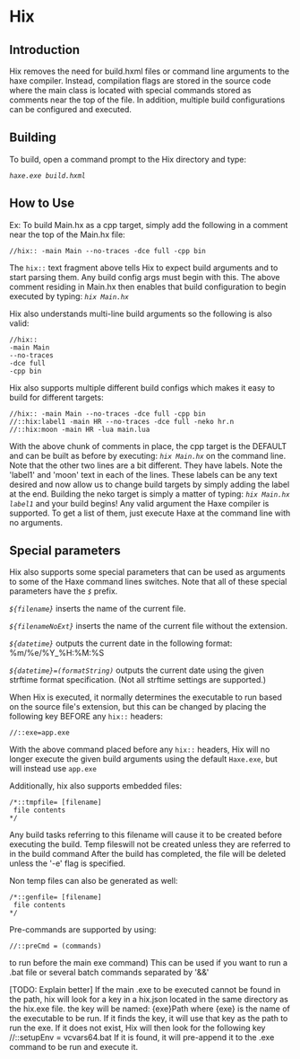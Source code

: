 # Hix

## Introduction

Hix removes the need for build.hxml files or command line arguments to the haxe compiler.
Instead, compilation flags are stored in the source code where the main class is located
with special commands stored as comments near the top of the file. In addition, multiple build
configurations can be configured and executed.

## Building

To build, open a command prompt to the Hix directory and type:

*`haxe.exe build.hxml`*

## How to Use

Ex: To build Main.hx as a cpp target, simply add the following in a comment near the top of the Main.hx file:

```
//hix:: -main Main --no-traces -dce full -cpp bin
```

The `hix::` text fragment above tells Hix to expect build arguments and to start parsing them. Any build config
args must begin with this. The above comment residing in Main.hx then enables that build configuration to begin
executed by typing: *`hix Main.hx`*

Hix also understands multi-line build arguments so the following is also valid:

```
//hix::
-main Main
--no-traces
-dce full
-cpp bin
```

Hix also supports multiple different build configs which makes it easy to build for different targets:
```
//hix:: -main Main --no-traces -dce full -cpp bin
//::hix:label1 -main HR --no-traces -dce full -neko hr.n
//::hix:moon -main HR -lua main.lua
```

With the above chunk of comments in place, the cpp target is the DEFAULT and can be built as before
by executing: *`hix Main.hx`* on the command line. Note that the other two lines are a bit different.
They have labels. Note the 'label1' and 'moon' text in each of the lines. These labels can be any text
desired and now allow us to change build targets by simply adding the label at the end. Building the
neko target is simply a matter of typing: *`hix Main.hx label1`* and your build begins! Any valid argument
the Haxe compiler is supported. To get a list of them, just execute Haxe at the command line with no arguments.

## Special parameters

Hix also supports some special parameters that can be used as arguments to some of the Haxe command lines switches.
Note that all of these special parameters have the *`$`* prefix.

*`${filename}`* inserts the name of the current file.

*`${filenameNoExt}`* inserts the name of the current file without the extension.

*`${datetime}`* outputs the current date in the following format: %m/%e/%Y_%H:%M:%S

*`${datetime}=(formatString)`*  outputs the current date using the given strftime format specification. 
(Not all strftime settings are supported.)

When Hix is executed, it normally determines the executable to run based on the source file's extension, but this can be changed by placing the following key BEFORE any `hix::` headers:
```
//::exe=app.exe
```
With the above command placed before any `hix::` headers, Hix will no longer execute the given build arguments
using the default `Haxe.exe`, but will instead use `app.exe`

Additionally, hix also supports embedded files:
```
/*::tmpfile= [filename]
 file contents
*/
```
Any build tasks referring to this filename will cause it to be created before executing the build.
Temp fileswill not be created unless they are referred to in the build command
After the build has completed, the file will be deleted unless the '-e' flag is specified.

Non temp files can also be generated as well:
```
/*::genfile= [filename]
 file contents
*/
```

Pre-commands are supported by using:
```
//::preCmd = (commands) 
```
to run before the main exe command)
This can be used if you want to run a .bat file or several batch commands separated by '&&'

[TODO: Explain better]
If the main .exe to be executed cannot be found in the path, hix will look for 
a key in a hix.json located in the same directory as the hix.exe file. the key will be named:
{exe}Path where {exe} is the name of the executable to be run. If it finds the key, it will use that key as
the path to run the exe. If it does not exist, Hix will then look for the following key
//::setupEnv = vcvars64.bat
If it is found, it will pre-append it to the .exe command to be run and execute it.



